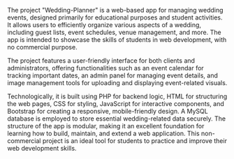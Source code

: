 The project "Wedding-Planner" is a web-based app for managing wedding events, designed primarily for educational purposes and student activities. It allows users to efficiently organize various aspects of a wedding, including guest lists, event schedules, venue management, and more. The app is intended to showcase the skills of students in web development, with no commercial purpose.

The project features a user-friendly interface for both clients and administrators, offering functionalities such as an event calendar for tracking important dates, an admin panel for managing event details, and image management tools for uploading and displaying event-related visuals.

Technologically, it is built using PHP for backend logic, HTML for structuring the web pages, CSS for styling, JavaScript for interactive components, and Bootstrap for creating a responsive, mobile-friendly design. A MySQL database is employed to store essential wedding-related data securely. The structure of the app is modular, making it an excellent foundation for learning how to build, maintain, and extend a web application. This non-commercial project is an ideal tool for students to practice and improve their web development skills.
